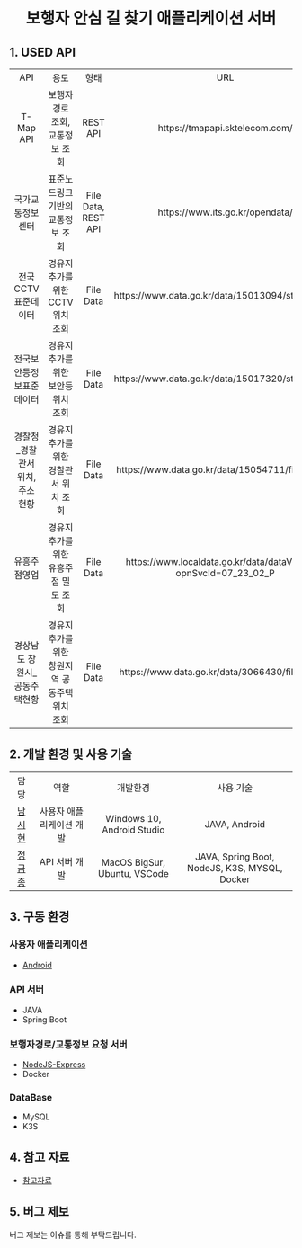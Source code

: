 <div align="center">    
 
# 보행자 안심 길 찾기 애플리케이션 서버  
         
</div>
       
## 1. USED API
<table>
  <tr>
   <td align="center">API</a></td>
   <td align="center">용도</td>
   <td align="center">형태</td>
   <td align="center">URL</td>
  </tr>
  <tr>
   <td align="center">T-Map API</a></td>
   <td align="center"><a>보행자 경로 조회, 교통정보 조회 </a></td>
   <td align="center"><a>REST API</a></td>
   <td align="center"><a>https://tmapapi.sktelecom.com/</a></td>
  </tr>
  <tr>
   <td align="center">국가교통정보센터</a></td>
   <td align="center"><a>표준노드링크 기반의 교통정보 조회</a></td>
   <td align="center"><a>File Data, REST API</a></td>
   <td align="center"><a>https://www.its.go.kr/opendata/</a></td>
  </tr>
  <tr>
   <td align="center">전국CCTV표준데이터</a></td>
   <td align="center"><a>경유지 추가를 위한 CCTV 위치 조회</a></td>
   <td align="center"><a>File Data</a></td>
   <td align="center"><a>https://www.data.go.kr/data/15013094/standard.do</a></td>
  </tr>
  <tr>
   <td align="center">전국보안등정보표준데이터</a></td>
   <td align="center"><a>경유지 추가를 위한 보안등 위치 조회</a></td>
   <td align="center"><a>File Data</a></td>
   <td align="center"><a>https://www.data.go.kr/data/15017320/standard.do</a></td>
  </tr>
   <tr>
   <td align="center">경찰청_경찰관서 위치, 주소 현황</a></td>
   <td align="center"><a>경유지 추가를 위한 경찰관서 위치 조회 </a></td>
   <td align="center"><a>File Data</a></td>
   <td align="center"><a>https://www.data.go.kr/data/15054711/fileData.do</a></td>
      <tr>
   <td align="center">유흥주점영업</a></td>
   <td align="center"><a>경유지 추가를 위한 유흥주점 밀도 조회</a></td>
   <td align="center"><a>File Data</a></td>
   <td align="center"><a>https://www.localdata.go.kr/data/dataView.do?opnSvcId=07_23_02_P</a></td>
      <tr>
   <td align="center">경상남도 창원시_공동주택현황</a></td>
   <td align="center"><a>경유지 추가를 위한 창원지역 공동주택 위치 조회</a></td>
   <td align="center"><a>File Data</a></td>
   <td align="center"><a>https://www.data.go.kr/data/3066430/fileData.do</a></td>
  </tr>
 </table>

## 2. 개발 환경 및 사용 기술
<table>
  <tr>
   <td align="center">담당</a></td>
   <td align="center">역할</td>
   <td align="center">개발환경</td>
   <td align="center">사용 기술</td>
  </tr>
  <tr>
   <td align="center"> <a href="https://github.com/nsih"> 남시현 </a></td>
   <td align="center"><a> 사용자 애플리케이션 개발 </a></td>
   <td align="center"><a>Windows 10, Android Studio</a></td>
   <td align="center"><a>JAVA, Android</a></td>
  </tr>
    <tr>
   <td align="center"> <a href="https://github.com/Floodnut">정금종 </a></td>
   <td align="center"><a> API 서버 개발 </a></td>
   <td align="center"><a>MacOS BigSur, Ubuntu, VSCode</a></td>
   <td align="center"><a>JAVA, Spring Boot, NodeJS, K3S, MYSQL, Docker</a></td>
  </tr>
 </table>

## 3. 구동 환경
### 사용자 애플리케이션
- [Android](https://github.com/nsih/Find_Path_Application)
### API 서버
- JAVA
- Spring Boot
### 보행자경로/교통정보 요청 서버
- [NodeJS-Express](https://github.com/Floodnut/nodejs-server-1)
- Docker
### DataBase
- MySQL
- K3S

## 4. 참고 자료
- [참고자료]()

## 5. 버그 제보
버그 제보는 이슈를 통해 부탁드립니다.
